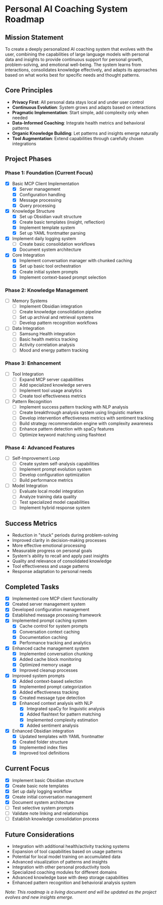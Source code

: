 # Personal AI Coaching System Roadmap

## Mission Statement
To create a deeply personalized AI coaching system that evolves with the user, combining the capabilities of large language models with personal data and insights to provide continuous support for personal growth, problem-solving, and emotional well-being. The system learns from interactions, consolidates knowledge effectively, and adapts its approaches based on what works best for specific needs and thought patterns.

## Core Principles
- **Privacy First**: All personal data stays local and under user control
- **Continuous Evolution**: System grows and adapts based on interactions
- **Pragmatic Implementation**: Start simple, add complexity only when needed
- **Data-Informed Coaching**: Integrate health metrics and behavioral patterns
- **Organic Knowledge Building**: Let patterns and insights emerge naturally
- **Tool Augmentation**: Extend capabilities through carefully chosen integrations

## Project Phases

### Phase 1: Foundation (Current Focus)
- [x] Basic MCP Client Implementation
  - [x] Server management
  - [x] Configuration handling
  - [x] Message processing
  - [x] Query processing

- [x] Knowledge Structure
  - [x] Set up Obsidian vault structure
  - [x] Create basic templates (insight, reflection)
  - [x] Implement template system
  - [x] Set up YAML frontmatter parsing
- [x] Implement daily logging system
  - [ ] Create basic consolidation workflows
  - [x] Document system architecture

- [x] Core Integration
  - [x] Implement conversation manager with chunked caching
  - [x] Set up basic tool orchestration
  - [x] Create initial system prompts
  - [x] Implement context-based prompt selection

### Phase 2: Knowledge Management
- [ ] Memory Systems
  - [ ] Implement Obsidian integration
  - [ ] Create knowledge consolidation pipeline
  - [ ] Set up archival and retrieval systems
  - [ ] Develop pattern recognition workflows

- [ ] Data Integration
  - [ ] Samsung Health integration
  - [ ] Basic health metrics tracking
  - [ ] Activity correlation analysis
  - [ ] Mood and energy pattern tracking

### Phase 3: Enhancement
- [ ] Tool Integration
  - [ ] Expand MCP server capabilities
  - [ ] Add specialized knowledge servers
  - [ ] Implement tool usage analytics
  - [ ] Create tool effectiveness metrics

- [ ] Pattern Recognition
  - [ ] Implement success pattern tracking with NLP analysis
  - [ ] Create breakthrough analysis system using linguistic markers
  - [ ] Develop intervention effectiveness metrics with sentiment tracking
  - [ ] Build strategy recommendation engine with complexity awareness
  - [ ] Enhance pattern detection with spaCy features
  - [ ] Optimize keyword matching using flashtext

### Phase 4: Advanced Features
- [ ] Self-Improvement Loop
  - [ ] Create system self-analysis capabilities
  - [ ] Implement prompt evolution system
  - [ ] Develop configuration optimization
  - [ ] Build performance metrics

- [ ] Model Integration
  - [ ] Evaluate local model integration
  - [ ] Analyze training data quality
  - [ ] Test specialized model capabilities
  - [ ] Implement hybrid response system

## Success Metrics
- Reduction in "stuck" periods during problem-solving
- Improved clarity in decision-making processes
- More effective emotional processing
- Measurable progress on personal goals
- System's ability to recall and apply past insights
- Quality and relevance of consolidated knowledge
- Tool effectiveness and usage patterns
- Response adaptation to personal needs

## Completed Tasks
- [x] Implemented core MCP client functionality
- [x] Created server management system
- [x] Developed configuration management
- [x] Established message processing framework
- [x] Implemented prompt caching system
  - [x] Cache control for system prompts
  - [x] Conversation context caching
  - [x] Documentation caching
  - [x] Performance tracking and analytics
- [x] Enhanced cache management system
  - [x] Implemented conversation chunking
  - [x] Added cache block monitoring
  - [x] Optimized memory usage
  - [x] Improved cleanup processes
- [x] Improved system prompts
  - [x] Added context-based selection
  - [x] Implemented prompt categorization
  - [x] Added effectiveness tracking
  - [x] Created message type detection
  - [x] Enhanced context analysis with NLP
    - [x] Integrated spaCy for linguistic analysis
    - [x] Added flashtext for pattern matching
    - [x] Implemented complexity estimation
    - [x] Added sentiment analysis
- [x] Enhanced Obsidian integration
  - [x] Updated templates with YAML frontmatter
  - [x] Created folder structure
  - [x] Implemented index files
  - [x] Improved tool definitions

## Current Focus
- [x] Implement basic Obsidian structure
- [x] Create basic note templates
- [x] Set up daily logging workflow
- [x] Create initial conversation management
- [x] Document system architecture
- [ ] Test selective system prompts
- [ ] Validate note linking and relationships
- [ ] Establish knowledge consolidation process

## Future Considerations
- Integration with additional health/activity tracking systems
- Expansion of tool capabilities based on usage patterns
- Potential for local model training on accumulated data
- Advanced visualization of patterns and insights
- Integration with other personal productivity tools
- Specialized coaching modules for different domains
- Advanced knowledge base with deep storage capabilities
- Enhanced pattern recognition and behavioral analysis system

*Note: This roadmap is a living document and will be updated as the project evolves and new insights emerge.*
